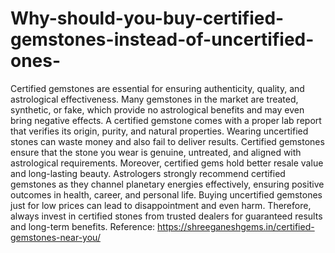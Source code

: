 # Why-should-you-buy-certified-gemstones-instead-of-uncertified-ones-

Certified gemstones are essential for ensuring authenticity, quality, and astrological effectiveness. Many gemstones in the market are treated, synthetic, or fake, which provide no astrological benefits and may even bring negative effects. A certified gemstone comes with a proper lab report that verifies its origin, purity, and natural properties. Wearing uncertified stones can waste money and also fail to deliver results. Certified gemstones ensure that the stone you wear is genuine, untreated, and aligned with astrological requirements. Moreover, certified gems hold better resale value and long-lasting beauty. Astrologers strongly recommend certified gemstones as they channel planetary energies effectively, ensuring positive outcomes in health, career, and personal life. Buying uncertified gemstones just for low prices can lead to disappointment and even harm. Therefore, always invest in certified stones from trusted dealers for guaranteed results and long-term benefits.
Reference: https://shreeganeshgems.in/certified-gemstones-near-you/

